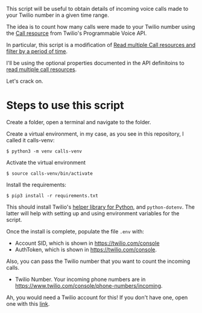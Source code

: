 This script will be useful to obtain details of incoming voice calls made to your Twilio number in a given time range.

The idea is to count how many calls were made to your Twilio number using the [Call resource](https://www.twilio.com/docs/voice/api/call-resource) from Twilio's Programmable Voice API.

In particular, this script is a modification of [Read multiple Call resources and filter by a period of time](https://www.twilio.com/docs/voice/api/call-resource?code-sample=code-read-multiple-call-resources-and-filter-by-a-period-of-time&code-language=Python&code-sdk-version=6.x).

I'll be using the optional properties documented in the API definitoins to [read multiple call resources](https://www.twilio.com/docs/voice/api/call-resource?code-sample=code-read-multiple-call-resources-and-filter-by-a-period-of-time&code-language=Python&code-sdk-version=6.x#read-multiple-call-resources).

Let's crack on.

# Steps to use this script

Create a folder, open a terminal and navigate to the folder.

Create a virtual environment, in my case, as you see in this repository, I called it calls-venv: 

```
$ python3 -m venv calls-venv
```

Activate the virtual environment
```
$ source calls-venv/bin/activate
```

Install the requirements:

```
$ pip3 install -r requirements.txt
```

This should install Twilio's [helper library for Python](https://www.twilio.com/docs/libraries/python), and `python-dotenv`. The latter will help with setting up and using environment variables for the script.

Once the install is complete, populate the file `.env` with:

- Account SID, which is shown in https://twilio.com/console
- AuthToken, which is shown in https://twilio.com/console.

Also, you can pass the Twilio number that you want to count the incoming calls.

- Twilio Number. Your incoming phone numbers are in https://www.twilio.com/console/phone-numbers/incoming.

Ah, you would need a Twilio account for this! If you don't have one, open one with this [link](www.twilio.com/referral/yrF7VV).